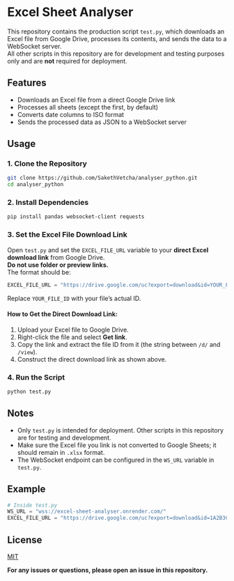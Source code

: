 # Excel Sheet Analyser

This repository contains the production script `test.py`, which downloads an Excel file from Google Drive, processes its contents, and sends the data to a WebSocket server.  
All other scripts in this repository are for development and testing purposes only and are **not** required for deployment.

## Features

- Downloads an Excel file from a direct Google Drive link
- Processes all sheets (except the first, by default)
- Converts date columns to ISO format
- Sends the processed data as JSON to a WebSocket server

## Usage

### 1. Clone the Repository

```bash
git clone https://github.com/SakethVetcha/analyser_python.git
cd analyser_python
```

### 2. Install Dependencies

```bash
pip install pandas websocket-client requests
```

### 3. Set the Excel File Download Link

Open `test.py` and set the `EXCEL_FILE_URL` variable to your **direct Excel download link** from Google Drive.  
**Do not use folder or preview links.**  
The format should be:

```python
EXCEL_FILE_URL = "https://drive.google.com/uc?export=download&id=YOUR_FILE_ID"
```
Replace `YOUR_FILE_ID` with your file’s actual ID.

#### **How to Get the Direct Download Link:**
1. Upload your Excel file to Google Drive.
2. Right-click the file and select **Get link**.
3. Copy the link and extract the file ID from it (the string between `/d/` and `/view`).
4. Construct the direct download link as shown above.

### 4. Run the Script

```bash
python test.py
```

## Notes

- Only `test.py` is intended for deployment. Other scripts in this repository are for testing and development.
- Make sure the Excel file you link is not converted to Google Sheets; it should remain in `.xlsx` format.
- The WebSocket endpoint can be configured in the `WS_URL` variable in `test.py`.

## Example

```python
# Inside test.py
WS_URL = "wss://excel-sheet-analyser.onrender.com/"
EXCEL_FILE_URL = "https://drive.google.com/uc?export=download&id=1A2B3C4D5E6F7G8H9I0J"  # Example file ID
```

## License

[MIT](LICENSE)

**For any issues or questions, please open an issue in this repository.**

